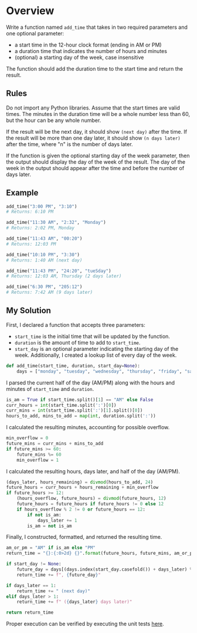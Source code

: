 # Overview
Write a function named `add_time` that takes in two required parameters and one optional parameter:

  * a start time in the 12-hour clock format (ending in AM or PM)
  * a duration time that indicates the number of hours and minutes
  * (optional) a starting day of the week, case insensitive

The function should add the duration time to the start time and return the result.

## Rules
Do not import any Python libraries. Assume that the start times are valid times. The minutes in the duration time will be a whole number less than 60, but the hour can be any whole number.

If the result will be the next day, it should show `(next day)` after the time. If the result will be more than one day later, it should show `(n days later)` after the time, where "n" is the number of days later.

If the function is given the optional starting day of the week parameter, then the output should display the day of the week of the result. The day of the week in the output should appear after the time and before the number of days later.

## Example

```python
add_time("3:00 PM", "3:10")
# Returns: 6:10 PM

add_time("11:30 AM", "2:32", "Monday")
# Returns: 2:02 PM, Monday

add_time("11:43 AM", "00:20")
# Returns: 12:03 PM

add_time("10:10 PM", "3:30")
# Returns: 1:40 AM (next day)

add_time("11:43 PM", "24:20", "tueSday")
# Returns: 12:03 AM, Thursday (2 days later)

add_time("6:30 PM", "205:12")
# Returns: 7:42 AM (9 days later)
```

## My Solution
First, I declared a function that accepts three parameters:
  * `start_time` is the initial time that will be updated by the function.
  * `duration` is the amount of time to add to `start_time`.
  * `start_day` is an optional parameter indicating the starting day of the week.
Additionally, I created a lookup list of every day of the week.
```python
def add_time(start_time, duration, start_day=None):
    days = ["monday", "tuesday", "wednesday", "thursday", "friday", "saturday", "sunday"]
```

I parsed the current half of the day (AM/PM) along with the hours and minutes of `start_time` and `duration`.
```python
is_am = True if start_time.split()[1] == "AM" else False
curr_hours = int(start_time.split(':')[0])
curr_mins = int(start_time.split(':')[1].split()[0])
hours_to_add, mins_to_add = map(int, duration.split(':'))
```

I calculated the resulting minutes, accounting for possible overflow.
```python
min_overflow = 0
future_mins = curr_mins + mins_to_add
if future_mins >= 60:
    future_mins %= 60
    min_overflow = 1
```

I calculated the resulting hours, days later, and half of the day (AM/PM).
```python
(days_later, hours_remaining) = divmod(hours_to_add, 24)
future_hours = curr_hours + hours_remaining + min_overflow
if future_hours >= 12:
    (hours_overflow, future_hours) = divmod(future_hours, 12)
    future_hours = future_hours if future_hours != 0 else 12
    if hours_overflow % 2 != 0 or future_hours == 12:
        if not is_am:
            days_later += 1
        is_am = not is_am
```

Finally, I constructed, formatted, and returned the resulting time.
```python
am_or_pm = "AM" if is_am else "PM"
return_time = "{}:{:0>2d} {}".format(future_hours, future_mins, am_or_pm)

if start_day != None:
    future_day = days[(days.index(start_day.casefold()) + days_later) % 7].capitalize()
    return_time += f", {future_day}"

if days_later == 1:
    return_time += " (next day)"
elif days_later > 1:
    return_time += f" ({days_later} days later)"

return return_time
```

Proper execution can be verified by executing the unit tests [here](https://replit.com/@caglej1/boilerplate-time-calculator#time_calculator.py).
